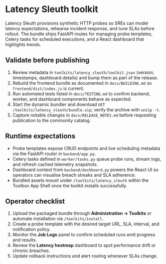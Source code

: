 # Latency Sleuth toolkit

Latency Sleuth provisions synthetic HTTP probes so SREs can model latency
expectations, rehearse incident response, and tune SLAs before rollout. The
bundle ships FastAPI routes for managing probe templates, Celery tasks for
scheduled executions, and a React dashboard that highlights trends.

## Validate before publishing

1. Review metadata in `toolkits/latency_sleuth/toolkit.json` (version,
   timestamps, dashboard details) and bump them as part of the release.
2. Rebuild the frontend bundle as documented in `docs/BUILDING.md` so
   `frontend/dist/index.js` is current.
3. Run automated tests listed in `docs/TESTING.md` to confirm backend, worker,
   and dashboard components behave as expected.
4. Start the dynamic bundler and download
   `GET /toolkits/latency_sleuth/bundle.zip`; verify the archive with
   `unzip -t`.
5. Capture notable changes in `docs/RELEASE_NOTES.md` before requesting
   publication to the community catalog.

## Runtime expectations

- Probe templates expose CRUD endpoints and live scheduling metadata via the
  FastAPI router in `backend/app.py`.
- Celery tasks defined in `worker/tasks.py` queue probe runs, stream logs, and
  refresh cached telemetry snapshots.
- Dashboard context from `backend/dashboard.py` powers the React UI so operators
  can visualise breach streaks and SLA adherence.
- Bundled assets mount under `/toolkits/latency_sleuth` within the Toolbox App
  Shell once the toolkit installs successfully.

## Operator checklist

1. Upload the packaged bundle through **Administration → Toolkits** or automate
   installation via `/toolkits/install`.
2. Create a probe template with the desired target URL, SLA, interval, and
   notification policy.
3. Monitor the **Job Logs** panel to confirm scheduled runs emit progress and
   results.
4. Review the **Latency heatmap** dashboard to spot performance drift or chronic
   breaches.
5. Update rollback instructions and alert routing whenever SLAs change.
